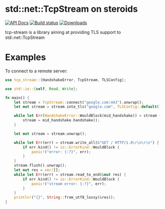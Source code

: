 # std::net::TcpStream on steroids

[![API Docs](https://docs.rs/tcp-stream/badge.svg)](https://docs.rs/tcp-stream)
[![Build status](https://github.com/Keruspe/tcp-stream/workflows/Build%20and%20test/badge.svg)](https://github.com/Keruspe/tcp-stream/actions)
[![Downloads](https://img.shields.io/crates/d/tcp-stream.svg)](https://crates.io/crates/tcp-stream)

tcp-stream is a library aiming at providing TLS support to std::net::TcpStream

# Examples

To connect to a remote server:

```rust
use tcp_stream::{HandshakeError, TcpStream, TLSConfig};

use std::io::{self, Read, Write};

fn main() {
    let stream = TcpStream::connect("google.com:443").unwrap();
    let mut stream = stream.into_tls("google.com", TLSConfig::default());

    while let Err(HandshakeError::WouldBlock(mid_handshake)) = stream {
        stream = mid_handshake.handshake();
    }

    let mut stream = stream.unwrap();

    while let Err(err) = stream.write_all(b"GET / HTTP/1.0\r\n\r\n") {
        if err.kind() != io::ErrorKind::WouldBlock {
            panic!("error: {:?}", err);
        }
    }
    stream.flush().unwrap();
    let mut res = vec![];
    while let Err(err) = stream.read_to_end(&mut res) {
        if err.kind() != io::ErrorKind::WouldBlock {
            panic!("stream error: {:?}", err);
        }
    }
    println!("{}", String::from_utf8_lossy(&res));
}
```
